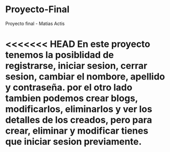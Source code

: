 # Proyecto-Final
Proyecto final - Matias Actis

<<<<<<< HEAD
En este proyecto tenemos la posiblidad de registrarse, iniciar sesion, cerrar sesion, cambiar el nombore, apellido y contraseña. por el otro lado tambien podemos crear blogs, modificarlos, eliminarlos y ver los detalles de los creados, pero para crear, eliminar y modificar tienes que iniciar sesion previamente.
=======

